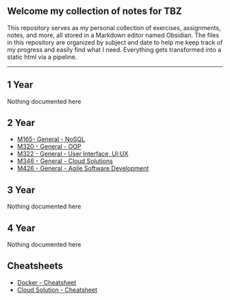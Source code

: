 ## Welcome my collection of notes for TBZ
This repository serves as my personal collection of exercises, assignments, notes, and more, all stored in a Markdown editor named Obsidian. The files in this repository are organized by subject and date to help me keep track of my progress and easily find what I need. Everything gets transformed into a static html via a pipeline.

---

## 1 Year
Nothing documented here

## 2 Year
- [M165- General - NoSQL](2%20Year/M165%20-%20NoSQL/M165-%20General%20-%20NoSQL.md)
- [M320 - General - OOP](2%20Year/M320%20-%20OOP/M320%20-%20General%20-%20OOP.md)
- [M322 - General - User Interface, UI;UX](2%20Year/M322%20-%20UI,%20UX/M322%20-%20General%20-%20User%20Interface,%20UI;UX.md)
- [M346 - General - Cloud Solutions](2%20Year/M346%20-%20Cloud%20Solutions/M346%20-%20General%20-%20Cloud%20Solutions.md)
- [M426 - General -  Agile Software Development](2%20Year/M426%20-%20SCRUM/M426%20-%20General%20-%20%20Agile%20Software%20Development.md)

## 3 Year
Nothing documented here

## 4 Year
Nothing documented here


## Cheatsheets
- [Docker - Cheatsheet](2%20Year/M347%20-%20Containers/Docker%20-%20Cheatsheet.md)
- [Cloud Solution - Cheatsheet](2%20Year/M346%20-%20Cloud%20Solutions/Cloud%20Solution%20-%20Cheatsheet.md)

